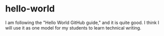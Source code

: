 # hello-world

I am following the "Hello World GitHub guide," and it is quite good. I think I will use it as one model for my students to learn technical writing.
